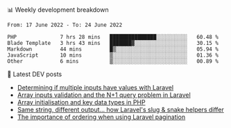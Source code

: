 📊 Weekly development breakdown
<!--START_SECTION:waka-->

```text
From: 17 June 2022 - To: 24 June 2022

PHP              7 hrs 28 mins   ███████████████░░░░░░░░░░   60.48 %
Blade Template   3 hrs 43 mins   ███████▓░░░░░░░░░░░░░░░░░   30.15 %
Markdown         44 mins         █▒░░░░░░░░░░░░░░░░░░░░░░░   05.94 %
JavaScript       10 mins         ▒░░░░░░░░░░░░░░░░░░░░░░░░   01.36 %
Other            6 mins          ▒░░░░░░░░░░░░░░░░░░░░░░░░   00.89 %
```

<!--END_SECTION:waka-->

📕 Latest DEV posts
<!-- BLOG-POST-LIST:START -->
- [Determining if multiple inputs have values with Laravel](https://dev.to/michaelvickersuk/determining-if-multiple-inputs-have-values-with-laravel-km6)
- [Array inputs validation and the N+1 query problem in Laravel](https://dev.to/michaelvickersuk/array-inputs-validation-and-the-n1-query-problem-in-laravel-2agb)
- [Array initialisation and key data types in PHP](https://dev.to/michaelvickersuk/array-initialisation-and-key-data-types-in-php-1e5b)
- [Same string, different output... how Laravel&#39;s slug &amp; snake helpers differ](https://dev.to/michaelvickersuk/same-string-different-output-how-laravels-slug-snake-helpers-differ-1ccj)
- [The importance of ordering when using Laravel pagination](https://dev.to/michaelvickersuk/the-importance-of-ordering-when-using-laravel-pagination-1e37)
<!-- BLOG-POST-LIST:END -->
